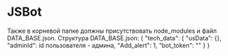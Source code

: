 # JSBot
Также в корневой папке должны присутствовать node_modules и файл DATA_BASE.json. Структура DATA_BASE.json: {
  "tech_data": {
    "usData": {},
    "adminId": id пользователя - админа,
    "Add_alert": 1,
    "bot_token": ""
  }
}
